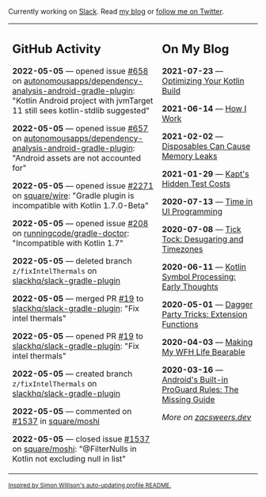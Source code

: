 Currently working on [Slack](https://slack.com/). Read [my blog](https://zacsweers.dev/) or [follow me on Twitter](https://twitter.com/ZacSweers).

<table><tr><td valign="top" width="60%">

## GitHub Activity
<!-- githubActivity starts -->
**2022-05-05** — opened issue [#658](https://github.com/autonomousapps/dependency-analysis-android-gradle-plugin/issues/658) on [autonomousapps/dependency-analysis-android-gradle-plugin](https://github.com/autonomousapps/dependency-analysis-android-gradle-plugin): "Kotlin Android project with jvmTarget 11 still sees kotlin-stdlib suggested"

**2022-05-05** — opened issue [#657](https://github.com/autonomousapps/dependency-analysis-android-gradle-plugin/issues/657) on [autonomousapps/dependency-analysis-android-gradle-plugin](https://github.com/autonomousapps/dependency-analysis-android-gradle-plugin): "Android assets are not accounted for"

**2022-05-05** — opened issue [#2271](https://github.com/square/wire/issues/2271) on [square/wire](https://github.com/square/wire): "Gradle plugin is incompatible with Kotlin 1.7.0-Beta"

**2022-05-05** — opened issue [#208](https://github.com/runningcode/gradle-doctor/issues/208) on [runningcode/gradle-doctor](https://github.com/runningcode/gradle-doctor): "Incompatible with Kotlin 1.7"

**2022-05-05** — deleted branch `z/fixIntelThermals` on [slackhq/slack-gradle-plugin](https://github.com/slackhq/slack-gradle-plugin)

**2022-05-05** — merged PR [#19](https://github.com/slackhq/slack-gradle-plugin/pull/19) to [slackhq/slack-gradle-plugin](https://github.com/slackhq/slack-gradle-plugin): "Fix intel thermals"

**2022-05-05** — opened PR [#19](https://github.com/slackhq/slack-gradle-plugin/pull/19) to [slackhq/slack-gradle-plugin](https://github.com/slackhq/slack-gradle-plugin): "Fix intel thermals"

**2022-05-05** — created branch `z/fixIntelThermals` on [slackhq/slack-gradle-plugin](https://github.com/slackhq/slack-gradle-plugin)

**2022-05-05** — commented on [#1537](https://github.com/square/moshi/issues/1537#issuecomment-1118977538) in [square/moshi](https://github.com/square/moshi)

**2022-05-05** — closed issue [#1537](https://github.com/square/moshi/issues/1537) on [square/moshi](https://github.com/square/moshi): "@FilterNulls in Kotlin not excluding null in list"
<!-- githubActivity ends -->
</td><td valign="top" width="40%">

## On My Blog
<!-- blog starts -->
**2021-07-23** — [Optimizing Your Kotlin Build](https://www.zacsweers.dev/optimizing-your-kotlin-build/)

**2021-06-14** — [How I Work](https://www.zacsweers.dev/how-i-work/)

**2021-02-02** — [Disposables Can Cause Memory Leaks](https://www.zacsweers.dev/disposables-can-cause-memory-leaks/)

**2021-01-29** — [Kapt's Hidden Test Costs](https://www.zacsweers.dev/kapts-hidden-test-costs/)

**2020-07-13** — [Time in UI Programming](https://www.zacsweers.dev/time-in-ui/)

**2020-07-08** — [Tick Tock: Desugaring and Timezones](https://www.zacsweers.dev/ticktock-desugaring-timezones/)

**2020-06-11** — [Kotlin Symbol Processing: Early Thoughts](https://www.zacsweers.dev/kotlin-symbol-processor-early-thoughts/)

**2020-05-01** — [Dagger Party Tricks: Extension Functions](https://www.zacsweers.dev/dagger-party-tricks-extension-functions/)

**2020-04-03** — [Making My WFH Life Bearable](https://www.zacsweers.dev/making-wfh-life-bearable/)

**2020-03-16** — [Android's Built-in ProGuard Rules: The Missing Guide](https://www.zacsweers.dev/android-proguard-rules/)
<!-- blog ends -->
_More on [zacsweers.dev](https://zacsweers.dev/)_
</td></tr></table>

<sub><a href="https://simonwillison.net/2020/Jul/10/self-updating-profile-readme/">Inspired by Simon Willison's auto-updating profile README.</a></sub>
